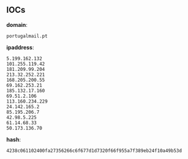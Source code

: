 
## IOCs

__domain__:

```text
portugalmail.pt
```
__ipaddress__:

```text
5.199.162.132
101.255.119.42
181.209.99.204
213.32.252.221
168.205.200.55
69.162.253.21
185.132.17.160
69.51.2.106
113.160.234.229
24.142.165.2
85.195.206.7
42.98.5.225
61.14.68.33
50.173.136.70
```
__hash__:

```text
4238c061102400fa27356266c6f677d1d7320f66f955a7f389eb24f10a49b53d
```